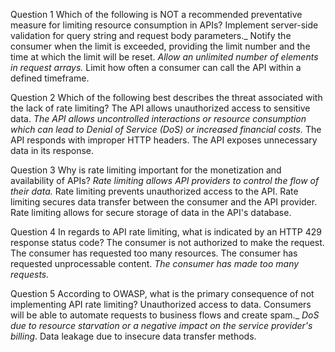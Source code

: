 
Question 1 
Which of the following is NOT a recommended preventative measure for limiting resource consumption in APIs? 
Implement server-side validation for query string and request body parameters._
Notify the consumer when the limit is exceeded, providing the limit number and the time at which the limit will be reset. 
*Allow an unlimited number of elements in request arrays.* 
Limit how often a consumer can call the API within a defined timeframe.

Question 2
Which of the following best describes the threat associated with the lack of rate limiting? 
The API allows unauthorized access to sensitive data.
_The API allows uncontrolled interactions or resource consumption which can lead to Denial of Service (DoS) or increased financial costs._ 
The API responds with improper HTTP headers. 
The API exposes unnecessary data in its response.

Question 3
Why is rate limiting important for the monetization and availability of APIs?
_Rate limiting allows API providers to control the flow of their data._ 
Rate limiting prevents unauthorized access to the API. 
Rate limiting secures data transfer between the consumer and the API provider. 
Rate limiting allows for secure storage of data in the API's database.

Question 4 
In regards to API rate limiting, what is indicated by an HTTP 429 response status code? 
The consumer is not authorized to make the request.
The consumer has requested too many resources.
The consumer has requested unprocessable content. 
*The consumer has made too many requests.*

Question 5
According to OWASP, what is the primary consequence of not implementing API rate limiting?
Unauthorized access to data. 
Consumers will be able to automate requests to business flows and create spam._ 
*DoS due to resource starvation or a negative impact on the service provider's billing*. 
Data leakage due to insecure data transfer methods.